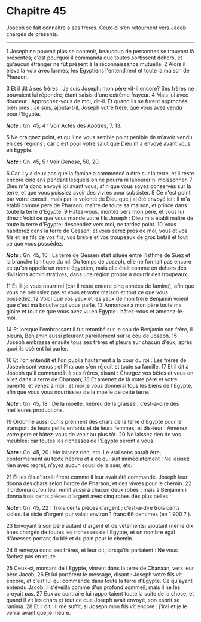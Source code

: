 # Chapitre 45

Joseph se fait connaître à ses frères.
Ceux-ci s’en retournent vers Jacob chargés de présents.

***

1 Joseph ne pouvait plus se contenir, beaucoup de personnes se trouvant là présentes; c'est pourquoi il commanda que toutes sortissent dehors, et qu'aucun étranger ne fût présent à la reconnaissance mutuelle. 2 Alors il éleva la voix avec larmes; les Egyptiens l'entendirent et toute la maison de Pharaon.


3 Et il dit à ses frères : Je suis Joseph: mon père vit-il encore? Ses frères ne pouvaient lui répondre, étant saisis d'une extrême frayeur. 4 Mais lui avec douceur : Approchez-vous de moi, dit-il. Et quand ils se furent approchés bien près : Je suis, ajouta-t-il, Joseph votre frère, que vous avez vendu pour l'Egypte.

***Note*** :  Gn. 45, 4 : Voir Actes des Apôtres, 7, 13.

5 Ne craignez point, et qu'il ne vous semble point pénible de m'avoir vendu en ces régions ; car c'est pour votre salut que Dieu m'a envoyé avant vous en Egypte.

***Note*** :  Gn. 45, 5 : Voir Genèse, 50, 20.

6 Car il y a deux ans que la famine a commencé à être sur la terre, et il reste encore cinq ans pendant lesquels on ne pourra ni labourer ni moissonner. 7 Dieu m'a donc envoyé ici avant vous, afin que vous soyez conservés sur la terre, et que vous puissiez avoir des vivres pour subsister. 8 Ce n'est point par votre conseil, mais par la volonté de Dieu que j'ai été envoyé ici : il m'a établi comme père de Pharaon, maître de toute sa maison, et prince dans toute la terre d'Egypte. 9 Hâtez-vous, montez vers mon père, et vous lui direz : Voici ce que vous mande votre fils Joseph : Dieu m'a établi maître de toute la terre d'Egypte; descendez vers moi, ne tardez point. 10 Vous habiterez dans la terre de Gessen; et vous serez près de moi, vous et vos fils et les fils de vos fils; vos brebis et vos troupeaux de gros bétail et tout ce que vous possédez.

***Note*** :  Gn. 45, 10 : La terre de Gessen était située entre l’isthme de Suez et la branche tanitique du nil. Du temps de Joseph, elle ne formait pas encore ce qu’on appelle un nome égyptien, mais elle était comme en dehors des divisions administratives, dans une région propre à nourrir des troupeaux.

11 Et là je vous nourrirai (car il reste encore cinq années de famine), afin que vous ne périssiez pas et vous et votre maison et tout ce que vous possédez. 12 Voici que vos yeux et les yeux de mon frère Benjamin voient que c'est ma bouche qui vous parle. 13 Annoncez à mon père toute ma gloire et tout ce que vous avez vu en Egypte : hâtez-vous et amenez-le-moi.


14 Et lorsque l'embrassant il fut retombé sur le cou de Benjamin son frère, il pleura, Benjamin aussi pleurant pareillement sur le cou de Joseph. 15 Joseph embrassa ensuite tous ses frères et pleura sur chacun d'eux; après quoi ils osèrent lui parler.


16 Et l'on entendit et l'on publia hautement à la cour du roi : Les frères de Joseph sont venus ; et Pharaon s'en réjouit et toute sa famille. 17 Et il dit à Joseph qu'il commandât à ses frères, disant : Chargez vos bêtes et vous en allez dans la terre de Chanaan; 18 Et amenez de là votre père et votre parenté, et venez à moi : et moi je vous donnerai tous les biens de l'Egypte, afin que vous vous nourrissiez de la moelle de cette terre.

***Note*** :  Gn. 45, 18 : De la moelle, hébreu de la graisse ; c’est-à-dire des meilleures productions.

19 Ordonne aussi qu'ils prennent des chars de la terre d'Egypte pour le transport de leurs petits enfants et de leurs femmes; et dis-leur : Amenez votre père et hâtez-vous de venir au plus tôt. 20 Ne laissez rien de vos meubles; car toutes les richesses de l'Egypte seront à vous.

***Note*** :  Gn. 45, 20 : Ne laissez rien, etc. Le vrai sens paraît être, conformément au texte hébreu et à ce qui suit immédiatement : Ne laissez rien avec regret, n’ayez aucun souci de laisser, etc.


21 Et les fils d'Israël firent comme il leur avait été commandé. Joseph leur donna des chars selon l'ordre de Pharaon, et des vivres pour le chemin. 22 Il ordonna qu'on leur remît aussi à chacun deux robes ; mais à Benjamin il donna trois cents pièces d'argent avec cinq robes des plus belles :

***Note*** :  Gn. 45, 22 : Trois cents pièces d’argent ; c’est-à-dire trois cents sicles. Le sicle d’argent pur valait environ 1 franc 66 centimes (en 1 900 ? ).

23 Envoyant à son père autant d'argent et de vêtements; ajoutant même dix ânes chargés de toutes les richesses de l'Egypte, et un nombre égal d'ânesses portant du blé et du pain pour le chemin.

24 Il renvoya donc ses frères, et leur dit, lorsqu'ils partaient : Ne vous fâchez pas en route.


25 Ceux-ci, montant de l'Egypte, vinrent dans la terre de Chanaan, vers leur père Jacob, 26 Et lui portèrent le message, disant : Joseph votre fils vit encore, et c'est lui qui commande dans toute la terre d'Egypte. Ce qu'ayant entendu Jacob, il s'éveilla comme d'un profond sommeil; mais il ne les croyait pas. 27 Eux au contraire lui rapportaient toute la suite de la chose; et quand il vit les chars et tout ce que Joseph avait envoyé, son esprit se ranima. 28 Et il dit : Il me suffit, si Joseph mon fils vit encore : j'irai et je le verrai avant que je meure.

